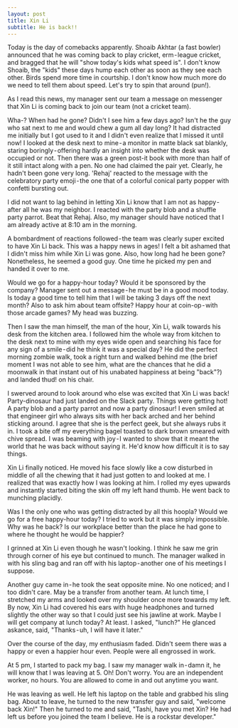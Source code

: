 ```yaml
---
layout: post
title: Xin Li
subtitle: He is back!!
---
```


Today is the day of comebacks apparently. Shoaib Akhtar (a fast bowler) announced that he was coming back to play cricket, erm - league cricket, and bragged that he will "show today's kids what speed is". I don't know Shoaib, the "kids" these days hump each other as soon as they see each other. Birds spend more time in courtship. I don't know how much more do we need to tell them about speed. Let's try to spin that around (pun!).

As I read this news, my manager sent our team a message on messenger that Xin Li is coming back to join our team (not a cricket team).

Wha-? When had he gone? Didn't I see him a few days ago? Isn't he the guy who sat next to me and would chew a gum all day long? It had distracted me initially but I got used to it and I didn't even realize that I missed it until now! I looked at the desk next to mine - a monitor in matte black sat blankly, staring boringly - offering hardly an insight into whether the desk was occupied or not. Then there was a green post-it book with more than half of it still intact along with a pen. No one had claimed the pair yet. Clearly, he hadn't been gone very long.
'Rehaj' reacted to the message with the celebratory party emoji - the one that of a colorful conical party popper with confetti bursting out.

I did not want to lag behind in letting Xin Li know that I am not as happy - after all he was my neighbor. I reacted with the party blob and a shuffle party parrot. Beat that Rehaj. Also, my manager should have noticed that I am already active at 8:10 am in the morning.

A bombardment of reactions followed - the team was clearly super excited to have Xin Li back. This was a happy news in ages! I felt a bit ashamed that I didn't miss him while Xin Li was gone. Also, how long had he been gone? Nonetheless, he seemed a good guy. One time he picked my pen and handed it over to me.

Would we go for a happy-hour today? Would it be sponsored by the company? Manager sent out a message - he must be in a good mood today. Is today a good time to tell him that I will be taking 3 days off the next month? Also to ask him about team offsite? Happy hour at coin-op - with those arcade games? My head was buzzing.

Then I saw the man himself, the man of the hour, Xin Li, walk towards his desk from the kitchen area. I followed him the whole way from kitchen to the desk next to mine with my eyes wide open and searching his face for any sign of a smile - did he think it was a special day? He did the perfect morning zombie walk, took a right turn and walked behind me (the brief moment I was not able to see him, what are the chances that he did a moonwalk in that instant out of his unabated happiness at being "back"?) and landed thud! on his chair.

I swerved around to look around who else was excited that Xin Li was back! Party-dinosaur had just landed on the Slack party. Things were getting hot! A party blob and a party parrot and now a party dinosaur! I even smiled at that engineer girl who always sits with her back arched and her behind sticking around. I agree that she is the perfect geek, but she always rubs it in. I took a bite off my everything bagel toasted to dark brown smeared with chive spread. I was beaming with joy - I wanted to show that it meant the world that he was back without saying it. He'd know how difficult it is to say things.

Xin Li finally noticed. He moved his face slowly like a cow disturbed in middle of all the chewing that it had just gotten to and looked at me. I realized that was exactly how I was looking at him. I rolled my eyes upwards and instantly started biting the skin off my left hand thumb. He went back to munching placidly.

Was I the only one who was getting distracted by all this hoopla? Would we go for a free happy-hour today? I tried to work but it was simply impossible. Why was he back? Is our workplace better than the place he had gone to where he thought he would be happier?

I grinned at Xin Li even though he wasn't looking. I think he saw me grin through corner of his eye but continued to munch. The manager walked in with his sling bag and ran off with his laptop - another one of his meetings I suppose.

Another guy came in - he took the seat opposite mine. No one noticed; and I too didn't care. May be a transfer from another team. At lunch time, I stretched my arms and looked over my shoulder once more towards my left. By now, Xin Li had covered his ears with huge headphones and turned slightly the other way so that I could just see his jawline at work. Maybe I will get company at lunch today? At least. I asked, "lunch?" He glanced askance, said, "Thanks - uh, I will have it later."

Over the course of the day, my enthusiasm faded. Didn't seem there was a happy or even a happier hour even. People were all engrossed in work.

At 5 pm, I started to pack my bag. I saw my manager walk in - damn it, he will know that I was leaving at 5. Oh! Don't worry. You are an independent worker, no hours. You are allowed to come in and out anytime you want.

He was leaving as well. He left his laptop on the table and grabbed his sling bag. About to leave, he turned to the new transfer guy and said, "welcome back Xin!" Then he turned to me and said, "Tashi, have you met Xin? He had left us before you joined the team I believe. He is a rockstar developer."
